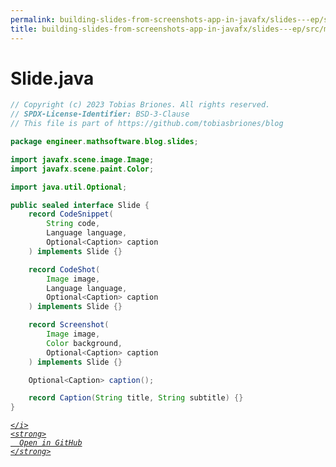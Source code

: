 ```yaml
---
permalink: building-slides-from-screenshots-app-in-javafx/slides---ep/src/main/java/engineer/mathsoftware/blog/slides/Slide.java.html
title: building-slides-from-screenshots-app-in-javafx/slides---ep/src/main/java/engineer/mathsoftware/blog/slides/Slide.java
---
```


# Slide.java
```java
// Copyright (c) 2023 Tobias Briones. All rights reserved.
// SPDX-License-Identifier: BSD-3-Clause
// This file is part of https://github.com/tobiasbriones/blog

package engineer.mathsoftware.blog.slides;

import javafx.scene.image.Image;
import javafx.scene.paint.Color;

import java.util.Optional;

public sealed interface Slide {
    record CodeSnippet(
        String code,
        Language language,
        Optional<Caption> caption
    ) implements Slide {}

    record CodeShot(
        Image image,
        Language language,
        Optional<Caption> caption
    ) implements Slide {}

    record Screenshot(
        Image image,
        Color background,
        Optional<Caption> caption
    ) implements Slide {}

    Optional<Caption> caption();

    record Caption(String title, String subtitle) {}
}

```
<div class="social open-gh-btn my-4">
  <a class="btn btn-github" href="https://github.com/tobiasbriones/blog/tree/main/swe/dev/java/javafx/drawing/productivity/building-slides-from-screenshots-app-in-javafx/slides---ep/src/main/java/engineer/mathsoftware/blog/slides/Slide.java" target="_blank">
    <i class="fab fa-github">
      
    </i>
    <strong>
      Open in GitHub
    </strong>
  </a>
</div>
